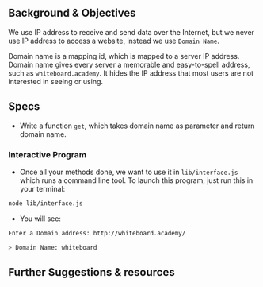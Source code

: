 ## Background & Objectives
We use IP address to receive and send data over the Internet, but we never use IP address to access a website, instead we use `Domain Name`. 

Domain name is a mapping id, which is mapped to a server IP address. Domain name gives every server a memorable and easy-to-spell address, such as `whiteboard.academy`. It hides the IP address that most users are not interested in seeing or using.

## Specs
- Write a function `get`, which takes domain name as parameter and return domain name.

### Interactive Program
- Once all your methods done, we want to use it in `lib/interface.js` which runs a command line tool. To launch this program, just run this in your terminal:

```bash
node lib/interface.js
```
- You will see:
```bash
Enter a Domain address: http://whiteboard.academy/

> Domain Name: whiteboard
```

## Further Suggestions & resources